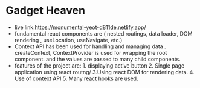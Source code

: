 # Gadget Heaven 

- live link:https://monumental-yeot-d811de.netlify.app/
- fundamental react components are ( nested routings, data loader, DOM rendering , useLocation, useNavigate, etc.)
- Context API  has been used for handling and managing data . createContext, ContextProvider is used for wrapping the root component. and the values are passed to many child components.
- features of the project are: 1. displaying active button
  2. Single page application using react routng/
  3.Using react DOM for rendering data.
  4. Use of context API
  5. Many react hooks are used.  
